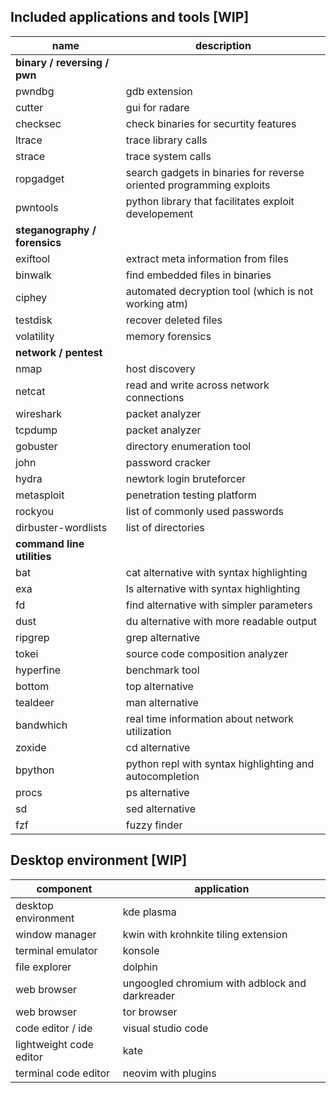 ## Included applications and tools [WIP]

| name | description |
| - | - |
| **binary / reversing / pwn** | |
| pwndbg | gdb extension |
| cutter | gui for radare |
| checksec | check binaries for securtity features |
| ltrace | trace library calls |
| strace | trace system calls |
| ropgadget | search gadgets in binaries for reverse oriented programming exploits |
| pwntools | python library that facilitates exploit developement |
| **steganography / forensics** | |
| exiftool | extract meta information from files |
| binwalk | find embedded files in binaries |
| ciphey | automated decryption tool (which is not working atm) |
| testdisk | recover deleted files |
| volatility | memory forensics |
| **network / pentest** | |
| nmap | host discovery |
| netcat | read and write across network connections |
| wireshark | packet analyzer |
| tcpdump | packet analyzer |
| gobuster | directory enumeration tool |
| john | password cracker |
| hydra | newtork login bruteforcer |
| metasploit | penetration testing platform |
| rockyou | list of commonly used passwords |
| dirbuster-wordlists | list of directories |
| **command line utilities** | |
| bat | cat alternative with syntax highlighting |
| exa | ls alternative with syntax highlighting |
| fd | find alternative with simpler parameters |
| dust | du alternative with more readable output |
| ripgrep | grep alternative |
| tokei | source code composition analyzer |
| hyperfine | benchmark tool |
| bottom | top alternative |
| tealdeer | man alternative |
| bandwhich | real time information about network utilization |
| zoxide | cd alternative |
| bpython | python repl with syntax highlighting and autocompletion |
| procs | ps alternative |
| sd | sed alternative |
| fzf | fuzzy finder |

## Desktop environment [WIP]

| component | application |
| - | - |
| desktop environment | kde plasma |
| window manager | kwin with krohnkite tiling extension |
| terminal emulator | konsole |
| file explorer | dolphin |
| web browser | ungoogled chromium with adblock and darkreader |
| web browser | tor browser |
| code editor / ide | visual studio code |
| lightweight code editor | kate |
| terminal code editor | neovim with plugins |